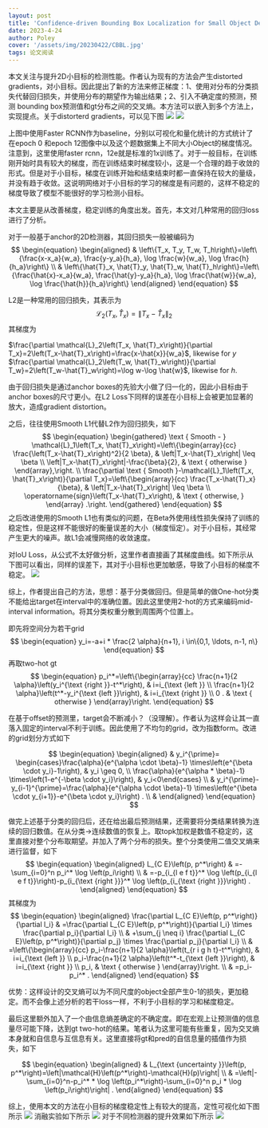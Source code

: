 ```yaml
---
layout: post
title: 'Confidence-driven Bounding Box Localization for Small Object Detection'
date: 2023-4-24
author: Poley
cover: '/assets/img/20230422/CBBL.jpg'
tags: 论文阅读  
---
```

本文关注与提升2D小目标的检测性能。作者认为现有的方法会产生distorted gradients，对小目标。因此提出了新的方法来修正梯度：1、使用对分布的分类损失代替回归损失，并使用分布的期望作为输出结果；2、引入不确定度的预测，预测 bounding box预测值和gt分布之间的交叉熵。本方法可以嵌入到多个方法上，实现提点。关于distorterd gradients，可以见下图
![](/assets/img/20230422/CBBLF1.jpg)
![](/assets/img/20230422/CBBLF2.jpg)

上图中使用Faster RCNN作为baseline，分别以可视化和量化统计的方式统计了在epoch 0 和epoch 12图像中以及这个题数据集上不同大小Object的梯度情况。注意到，这里使用faster rcnn，12e就是标准的1x训练了。对于一般目标，在训练刚开始时具有较大的梯度，而在训练结束时梯度较小，这是一个合理的趋于收敛的形式。但是对于小目标，梯度在训练开始和结束结束时都一直保持在较大的量级，并没有趋于收敛。这说明网络对于小目标的学习的梯度是有问题的，这样不稳定的梯度导致了模型不能很好的学习检测小目标。

本文主要是从改善梯度，稳定训练的角度出发。首先，本文对几种常用的回归loss进行了分析。

对于一般基于anchor的2D检测器，其回归损失一般被编码为
$$
\begin{equation}
\begin{aligned}
& \left\{T_x, T_y, T_w, T_h\right\}=\left\{\frac{x-x_a}{w_a}, \frac{y-y_a}{h_a}, \log \frac{w}{w_a}, \log \frac{h}{h_a}\right\} \\
& \left\{\hat{T}_x, \hat{T}_y, \hat{T}_w, \hat{T}_h\right\}=\left\{\frac{\hat{x}-x_a}{w_a}, \frac{\hat{y}-y_a}{h_a}, \log \frac{\hat{w}}{w_a}, \log \frac{\hat{h}}{h_a}\right\}
\end{aligned}
\end{equation}
$$

L2是一种常用的回归损失，其表示为
$$
\begin{equation}
\mathcal{L}_2\left(T_x, \hat{T}_x\right)=\left\|T_x-\hat{T}_x\right\|_2
\end{equation}
$$
其梯度为

$\frac{\partial \mathcal{L}_2\left(T_x, \hat{T}_x\right)}{\partial T_x}=2\left(T_x-\hat{T}_x\right)=\frac{x-\hat{x}}{w_a}$, likewise for $y$ $\frac{\partial \mathcal{L}_2\left(T_w, \hat{T}_w\right)}{\partial T_w}=2\left(T_w-\hat{T}_w\right)=\log w-\log \hat{w}$, likewise for $h$.


由于回归损失是通过anchor boxes的先验大小做了归一化的，因此小目标由于anchor boxes的尺寸更小。在L2 Loss下同样的误差在小目标上会被更加显著的放大，造成gradient distortion。

之后，往往使用Smooth L1代替L2作为回归损失，如下
$$
\begin{equation}
\begin{gathered}
\text { Smooth - } \mathcal{L}_1\left(T_x, \hat{T}_x\right)=\left\{\begin{array}{cc}
\frac{\left(T_x-\hat{T}_x\right)^2}{2 \beta}, & \left|T_x-\hat{T}_x\right| \leq \beta \\
\left|T_x-\hat{T}_x\right|-\frac{\beta}{2}, & \text { otherwise }
\end{array},\right. \\
\frac{\partial \text { Smooth }-\mathcal{L}_1\left(T_x, \hat{T}_x\right)}{\partial T_x}=\left\{\begin{array}{cc}
\frac{T_x-\hat{T}_x}{\beta}, & \left|T_x-\hat{T}_x\right| \leq \beta \\
\operatorname{sign}\left(T_x-\hat{T}_x\right), & \text { otherwise, }
\end{array} .\right.
\end{gathered}
\end{equation}
$$
之后改进使用的Smooth L1也有类似的问题，在Beta外使用线性损失保持了训练的稳定性，但是这样不能很好的衡量误差的大小（梯度恒定）。对于小目标，其经常产生更大的噪声。故L1会减慢网络的收敛速度。

对IoU Loss，从公式不太好做分析，这里作者直接画了其梯度曲线。如下所示从下图可以看出，同样的误差下，其对于小目标也更加敏感，导致了小目标的梯度不稳定。
![](/assets/img/20230422/CBBLF4.jpg)

综上，作者提出自己的方法，思想：基于分类做回归。但是简单的做One-hot分类不能给出target在interval中的准确位置。因此这里使用2-hot的方式来编码mid-interval information。将其分类权重分散到周围两个位置上。

即先将空间分为若干grid
$$
\begin{equation}
y_i=-a+i * \frac{2 \alpha}{n+1}, i \in\{0,1, \ldots, n-1, n\}
\end{equation}
$$
再取two-hot gt
$$
\begin{equation}
p_i^*=\left\{\begin{array}{cc}
\frac{n+1}{2 \alpha}\left(y_i^{\text {right }}-t^*\right), & i=i_{\text {left }} \\
\frac{n+1}{2 \alpha}\left(t^*-y_i^{\text {left }}\right), & i=i_{\text {right }} \\
0 . & \text { otherwise }
\end{array}\right.
\end{equation}
$$

在基于offset的预测里，target会不断减小？（没理解）。作者认为这样会让其一直落入固定的interval不利于训练。因此使用了不均匀的grid，改为指数form。改进的grid划分方式如下

$$
\begin{equation}
\begin{aligned}
& y_i^{\prime}= \begin{cases}\frac{\alpha}{e^{\alpha \cdot \beta}-1} \times\left(e^{\beta \cdot y_i}-1\right), & y_i \geq 0, \\
\frac{\alpha}{e^{\alpha * \beta}-1} \times\left(1-e^{-\beta \cdot y_i}\right), & y_i<0\end{cases} \\
& y_i^{\prime}-y_{i-1}^{\prime}=\frac{\alpha}{e^{\alpha \cdot \beta}-1} \times\left(e^{\beta \cdot y_{i+1}}-e^{\beta \cdot y_i}\right) . \\
&
\end{aligned}
\end{equation}
$$

做完上述基于分类的回归后，还在给出最后预测结果，还需要将分类结果转换为连续的回归数值。在从分类→连续数值的恢复上。取topk加权是数值不稳定的，这里直接对整个分布取期望。并加入了两个分布的损失。整个分类使用二值交叉熵来进行监督，如下
$$
\begin{equation}
\begin{aligned}
L_{C E}\left(p, p^*\right) & =-\sum_{i=0}^n p_i^* \log \left(p_i\right) \\
& =-p_{i_{l e f t}}^* \log \left(p_{i_{l e f t}}\right)-p_{i_{\text {right }}}^* \log \left(p_{i_{\text {right }}}\right) .
\end{aligned}
\end{equation}
$$
其梯度为
$$
\begin{equation}
\begin{aligned}
\frac{\partial L_{C E}\left(p, p^*\right)}{\partial l_i} & =\frac{\partial L_{C E}\left(p, p^*\right)}{\partial l_i} \times \frac{\partial p_i}{\partial l_i} \\
& +\sum_{j \neq i} \frac{\partial L_{C E}\left(p, p^*\right)}{\partial p_j} \times \frac{\partial p_j}{\partial l_i} \\
& =\left\{\begin{array}{cc}
p_i-\frac{n+1}{2 \alpha}\left(t_{r i g h t}-t^*\right), & i=i_{\text {left }} \\
p_i-\frac{n+1}{2 \alpha}\left(t^*-t_{\text {left }}\right), & i=i_{\text {right }} \\
p_i, & \text { otherwise }
\end{array}\right. \\
& =p_i-p_i^* .
\end{aligned}
\end{equation}
$$

优势：这样设计的交叉熵可以为不同尺度的object全部产生0-1的损失，更加稳定。而不会像上述分析的若干loss一样，不利于小目标的学习和梯度稳定。

最后这里额外加入了一个由信息熵差确定的不确定度。即在宏观上让预测值的信息量尽可能下降，达到gt two-hot的结果。笔者认为这里可能有些重复，因为交叉熵本身就和自信息与互信息有关。这里直接将gt和pred的自信息量的插值作为损失，如下

$$
\begin{equation}
\begin{aligned}
& L_{\text {uncertainty }}\left(p, p^*\right)=\left|\mathcal{H}\left(p^*\right)-\mathcal{H}(p)\right| \\
& =\left|-\sum_{i=0}^n-p_i^* * \log \left(p_i^*\right)-\sum_{i=0}^n p_i * \log \left(p_i\right)\right| .
\end{aligned}
\end{equation}
$$

综上，使用本文的方法在小目标的梯度稳定性上有较大的提高，定性可视化如下图所示
![](/assets/img/20230422/CBBLF5.jpg)
消融实验如下所示
![](/assets/img/20230422/CBBLT1.jpg)
对于不同检测器的提升效果如下所示
![](/assets/img/20230422/CBBLT4.jpg)